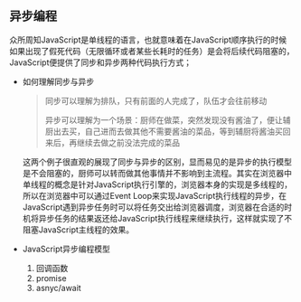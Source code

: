 ## 异步编程

众所周知JavaScript是单线程的语言，也就意味着在JavaScript顺序执行的时候如果出现了假死代码（无限循环或者某些长耗时的任务）是会将后续代码阻塞的，JavaScript便提供了同步和异步两种代码执行方式；

* 如何理解同步与异步

  > 同步可以理解为排队，只有前面的人完成了，队伍才会往前移动  
  >
  > 异步可以理解为一个场景：厨师在做菜，突然发现没有酱油了，便让辅厨出去买，自己进而去做其他不需要酱油的菜品，等到辅厨将酱油买回来后，再继续去做之前没法完成的菜品

  这两个例子很直观的展现了同步与异步的区别，显而易见的是异步的执行模型是不会阻塞的，厨师可以转而做其他事情并不影响到主流程。其实在浏览器中单线程的概念是针对JavaScript执行引擎的，浏览器本身的实现是多线程的，所以在浏览器中可以通过Event Loop来实现JavaScript执行线程的异步，在JavaScript遇到异步任务时可以将任务交出给浏览器调度，浏览器在合适的时机将异步任务的结果返还给JavaScript执行线程来继续执行，这样就实现了不阻塞JavaScript主线程的效果。

* JavaScript异步编程模型

  1. 回调函数
  2. promise
  3. asnyc/await